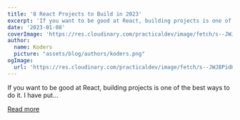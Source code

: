 ```yaml
---
title: '8 React Projects to Build in 2023'
excerpt: 'If you want to be good at React, building projects is one of the best ways to do it.  I have put...'
date: '2023-01-08'
coverImage: 'https://res.cloudinary.com/practicaldev/image/fetch/s--JWJBPidH--/c_imagga_scale,f_auto,fl_progressive,h_420,q_auto,w_1000/https://dev-to-uploads.s3.amazonaws.com/uploads/articles/t399zrfdtjgfcu2uffwk.png'
author:
  name: Koders
  picture: "assets/blog/authors/koders.png"
ogImage:
  url: 'https://res.cloudinary.com/practicaldev/image/fetch/s--JWJBPidH--/c_imagga_scale,f_auto,fl_progressive,h_420,q_auto,w_1000/https://dev-to-uploads.s3.amazonaws.com/uploads/articles/t399zrfdtjgfcu2uffwk.png'
---
```


If you want to be good at React, building projects is one of the best ways to do it.  I have put...

[Read more](https://dev.to/reedbarger/8-react-projects-to-build-in-2023-49c8)
